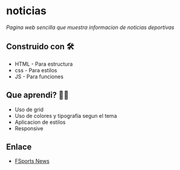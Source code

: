 # noticias

_Pagina web sencilla que muestra informacion de noticias deportivas_

## Construido con 🛠️

* HTML - Para estructura
* css - Para estilos
* JS - Para funciones

## Que aprendi? 👨‍🎓

* Uso de grid
* Uso de colores y tipografia segun el tema
* Aplicacion de estilos
* Responsive

## Enlace 
* [FSports News](https://noticias-9u1l.onrender.com/)

